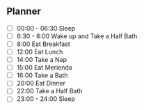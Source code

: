 ## Planner 
- [ ] 00:00 - 06:30 Sleep 
- [ ] 6:30 - 8:00  Wake up and Take a Half Bath
- [ ] 8:00 Eat Breakfast
- [ ] 12:00 Eat Lunch
- [ ] 14:00 Take a Nap
- [ ] 15:00  Eat Merienda
- [ ] 16:00 Take a Bath 
- [ ] 20:00 Eat Dinner
- [ ] 22:00 Take a Half Bath
- [ ] 23:00 - 24:00 Sleep